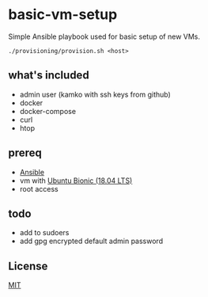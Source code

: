 # basic-vm-setup

Simple Ansible playbook used for basic setup of new VMs.

`./provisioning/provision.sh <host>`

## what's included

- admin user (kamko with ssh keys from github)
- docker
- docker-compose
- curl
- htop

## prereq

- [Ansible](https://docs.ansible.com/ansible/latest/installation_guide/intro_installation.html)
- vm with [Ubuntu Bionic (18.04 LTS)](http://releases.ubuntu.com/18.04.4/)
- root access

## todo

- add to sudoers
- add gpg encrypted default admin password

## License
[MIT](LICENSE)